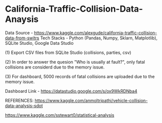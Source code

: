 # California-Traffic-Collision-Data-Anaysis

Data Source - https://www.kaggle.com/alexgude/california-traffic-collision-data-from-switrs
Tech Stacks - Python (Pandas, Numpy, Sklarn, Matplotlib), SQLite Studio, Google Data Studio

(1) Export CSV files from SQLite Studio (collisions, parties, csv)

(2) In order to answer the quesion "Who is usually at fault?", only fatal collisions are considerd due to the memory issue.

(3) For dashboard, 5000 records of fatal collisions are uploaded due to the memory issue.

Dashboard Link - https://datastudio.google.com/s/ox9WkRDNba4

REFERENCES:
https://www.kaggle.com/anmoltripathi/vehicle-collision-data-analysis-sdot

https://www.kaggle.com/sstewart0/statistical-analysis
